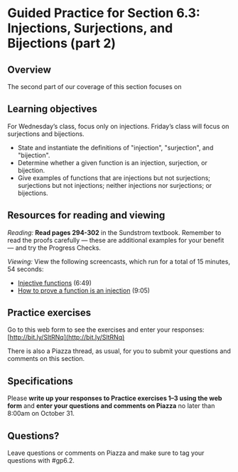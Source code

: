 # Guided Practice for Section 6.3: Injections, Surjections, and Bijections (part 2)

## Overview 
The second part of our coverage of this section focuses on 

## Learning objectives
For Wednesday’s class, focus only on injections. Friday’s class will focus on surjections and bijections. 

* State and instantiate the definitions of "injection", "surjection", and "bijection".
* Determine whether a given function is an injection, surjection, or bijection. 
* Give examples of functions that are injections but not surjections; surjections but not injections; neither injections nor surjections; or bijections. 

## Resources for reading and viewing
*Reading:* **Read pages 294-302** in the Sundstrom textbook. Remember to read the proofs carefully — these are additional examples for your benefit — and try the Progress Checks. 

*Viewing:* View the following screencasts, which run for a total of 15 minutes, 54 seconds:

* [Injective functions](http://www.youtube.com/watch?v=fGYaaKryZp4) (6:49)
* [How to prove a function is an injection](http://www.youtube.com/watch?v=zI3TOydPhEg) (9:05)

## Practice exercises

Go to this web form to see the exercises and enter your responses: [http://bit.ly/SltRNq](http://bit.ly/SltRNq) 
 
There is also a Piazza thread, as usual, for you to submit your questions and comments on this section. 

 
## Specifications

Please **write up your responses to Practice exercises 1–3 using the web form** and **enter your questions and comments on Piazza** no later than 8:00am on October 31. 
 
## Questions?
Leave questions or comments on Piazza and make sure to tag your questions with #gp6.2. 